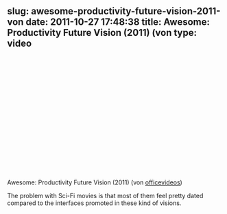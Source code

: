 slug: awesome-productivity-future-vision-2011-von
date: 2011-10-27 17:48:38
title: Awesome: Productivity Future Vision (2011) (von 
type: video
---

<object width="480" height="270"><param name="movie" value="http://www.youtube.com/v/a6cNdhOKwi0?version=3&feature=oembed"></param><param name="allowFullScreen" value="true"></param><param name="allowscriptaccess" value="always"></param><embed src="http://www.youtube.com/v/a6cNdhOKwi0?version=3&feature=oembed" type="application/x-shockwave-flash" width="480" height="270" allowscriptaccess="always" allowfullscreen="true"></embed></object>

Awesome: Productivity Future Vision (2011) (von [officevideos](http://www.youtube.com/watch?v=a6cNdhOKwi0&eurl=http://techcrunch.com/2011/10/27/microsofts-vision-of-the-future-includes-touch-sensitive-everything-and-beautiful-people-only/?&feature=player_embedded))

 The problem with Sci-Fi movies is that most of them feel pretty dated compared to the interfaces promoted in these kind of visions.
